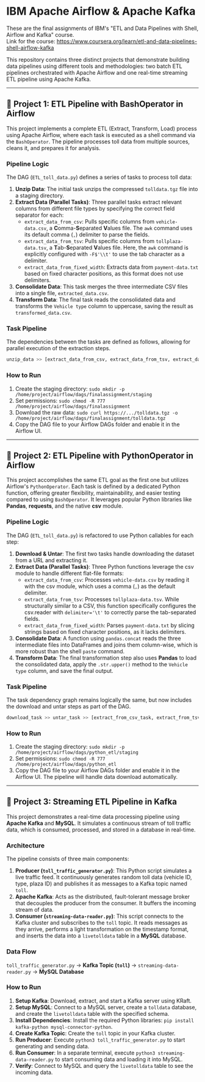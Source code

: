 # IBM Apache Airflow & Apache Kafka

These are the final assignments of IBM's "ETL and Data Pipelines with Shell, Airflow and Kafka" course.  
Link for the course: https://www.coursera.org/learn/etl-and-data-pipelines-shell-airflow-kafka

This repository contains three distinct projects that demonstrate building data pipelines using different tools and methodologies: two batch ETL pipelines orchestrated with Apache Airflow and one real-time streaming ETL pipeline using Apache Kafka.

---

## 📂 Project 1: ETL Pipeline with BashOperator in Airflow

This project implements a complete ETL (Extract, Transform, Load) process using Apache Airflow, where each task is executed as a shell command via the `BashOperator`. The pipeline processes toll data from multiple sources, cleans it, and prepares it for analysis.

### Pipeline Logic

The DAG (`ETL_toll_data.py`) defines a series of tasks to process toll data:

1.  **Unzip Data**: The initial task unzips the compressed `tolldata.tgz` file into a staging directory.
2.  **Extract Data (Parallel Tasks)**: Three parallel tasks extract relevant columns from different file types by specifying the correct field separator for each:
    * `extract_data_from_csv`: Pulls specific columns from `vehicle-data.csv`, a **C**omma-**S**eparated **V**alues file. The `awk` command uses its default comma (`,`) delimiter to parse the fields.
    * `extract_data_from_tsv`: Pulls specific columns from `tollplaza-data.tsv`, a **T**ab-**S**eparated **V**alues file. Here, the `awk` command is explicitly configured with `-F$'\\t'` to use the tab character as a delimiter.
    * `extract_data_from_fixed_width`: Extracts data from `payment-data.txt` based on fixed character positions, as this format does not use delimiters.
3.  **Consolidate Data**: This task merges the three intermediate CSV files into a single file, `extracted_data.csv`.
4.  **Transform Data**: The final task reads the consolidated data and transforms the `Vehicle type` column to uppercase, saving the result as `transformed_data.csv`.

### Task Pipeline

The dependencies between the tasks are defined as follows, allowing for parallel execution of the extraction steps.

```python
unzip_data >> [extract_data_from_csv, extract_data_from_tsv, extract_data_from_fixed_width] >> consolidate_data >> transform_data
````

### How to Run

1.  Create the staging directory: `sudo mkdir -p /home/project/airflow/dags/finalassignment/staging`
2.  Set permissions: `sudo chmod -R 777 /home/project/airflow/dags/finalassignment`
3.  Download the raw data: `sudo curl https://.../tolldata.tgz -o /home/project/airflow/dags/finalassignment/tolldata.tgz`
4.  Copy the DAG file to your Airflow DAGs folder and enable it in the Airflow UI.

-----

## 📂 Project 2: ETL Pipeline with PythonOperator in Airflow

This project accomplishes the same ETL goal as the first one but utilizes Airflow's `PythonOperator`. Each task is defined by a dedicated Python function, offering greater flexibility, maintainability, and easier testing compared to using `BashOperator`. It leverages popular Python libraries like **Pandas**, **requests**, and the native **csv** module.

### Pipeline Logic

The DAG (`ETL_toll_data.py`) is refactored to use Python callables for each step:

1.  **Download & Untar**: The first two tasks handle downloading the dataset from a URL and extracting it.
2.  **Extract Data (Parallel Tasks)**: Three Python functions leverage the csv module to handle different flat-file formats:
    * `extract_data_from_csv`: Processes `vehicle-data.csv` by reading it with the csv module, which uses a comma (`,`) as the default delimiter.
    * `extract_data_from_tsv`: Processes `tollplaza-data.tsv`. While structurally similar to a CSV, this function specifically configures the csv.reader with `delimiter='\t'` to correctly parse the tab-separated fields.
    * `extract_data_from_fixed_width`: Parses `payment-data.txt` by slicing strings based on fixed character positions, as it lacks delimiters.
4.  **Consolidate Data**: A function using `pandas.concat` reads the three intermediate files into DataFrames and joins them column-wise, which is more robust than the shell `paste` command.
5.  **Transform Data**: The final transformation step also uses **Pandas** to load the consolidated data, apply the `.str.upper()` method to the `Vehicle type` column, and save the final output.

### Task Pipeline

The task dependency graph remains logically the same, but now includes the download and untar steps as part of the DAG.

```python
download_task >> untar_task >> [extract_from_csv_task, extract_from_tsv_task, extract_from_fixed_width_task] >> consolidate_task >> transform_task
```

### How to Run

1.  Create the staging directory: `sudo mkdir -p /home/project/airflow/dags/python_etl/staging`
2.  Set permissions: `sudo chmod -R 777 /home/project/airflow/dags/python_etl`
3.  Copy the DAG file to your Airflow DAGs folder and enable it in the Airflow UI. The pipeline will handle data download automatically.

-----

## 📂 Project 3: Streaming ETL Pipeline in Kafka

This project demonstrates a real-time data processing pipeline using **Apache Kafka** and **MySQL**. It simulates a continuous stream of toll traffic data, which is consumed, processed, and stored in a database in real-time.

### Architecture

The pipeline consists of three main components:

1.  **Producer (`toll_traffic_generator.py`)**: This Python script simulates a live traffic feed. It continuously generates random toll data (vehicle ID, type, plaza ID) and publishes it as messages to a Kafka topic named `toll`.
2.  **Apache Kafka**: Acts as the distributed, fault-tolerant message broker that decouples the producer from the consumer. It buffers the incoming stream of data.
3.  **Consumer (`streaming-data-reader.py`)**: This script connects to the Kafka cluster and subscribes to the `toll` topic. It reads messages as they arrive, performs a light transformation on the timestamp format, and inserts the data into a `livetolldata` table in a **MySQL** database.

### Data Flow

`toll_traffic_generator.py` → **Kafka Topic (`toll`)** → `streaming-data-reader.py` → **MySQL Database**

### How to Run

1.  **Setup Kafka**: Download, extract, and start a Kafka server using KRaft.
2.  **Setup MySQL**: Connect to a MySQL server, create a `tolldata` database, and create the `livetolldata` table with the specified schema.
3.  **Install Dependencies**: Install the required Python libraries: `pip install kafka-python mysql-connector-python`.
4.  **Create Kafka Topic**: Create the `toll` topic in your Kafka cluster.
5.  **Run Producer**: Execute `python3 toll_traffic_generator.py` to start generating and sending data.
6.  **Run Consumer**: In a separate terminal, execute `python3 streaming-data-reader.py` to start consuming data and loading it into MySQL.
7.  **Verify**: Connect to MySQL and query the `livetolldata` table to see the incoming data.
